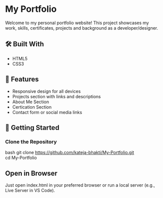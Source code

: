 # My Portfolio

Welcome to my personal portfolio website! This project showcases my work, skills, certificates, projects and background as a developer/designer.

## 🛠️ Built With

- HTML5
- CSS3 

## 📁 Features

- Responsive design for all devices
- Projects section with links and descriptions
- About Me Section
- Certication Section
- Contact form or social media links

## 🚀 Getting Started

### Clone the Repository

bash
git clone https://github.com/kateja-bhakti/My-Portfolio.git <br>
cd My-Portfolio

## Open in Browser

Just open index.html in your preferred browser or run a local server (e.g., Live Server in VS Code).
